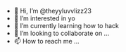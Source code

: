 - 👋 Hi, I’m @theyyluvvlizz23
- 👀 I’m interested in yo 
- 🌱 I’m currently learning how to hack
- 💞️ I’m looking to collaborate on ...
- 📫 How to reach me ...

<!---
theyyluvvlizz23/theyyluvvlizz23 is a ✨ special ✨ repository because its `README.md` (this file) appears on your GitHub profile.
You can click the Preview link to take a look at your changes.
--->
